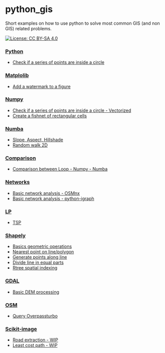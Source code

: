 # python_gis
Short examples on how to use python to solve most common GIS (and non GIS) related problems.

[![License: CC BY-SA 4.0](https://img.shields.io/badge/License-CC%20BY--SA%204.0-lightgrey.svg)](https://creativecommons.org/licenses/by/4.0/)

### [Python](https://github.com/ivandorte/python_gis/tree/main/Python)

* [Check if a series of points are inside a circle](https://github.com/ivandorte/python_gis/blob/main/Python/01_points_inside_circle_loop.ipynb)

### [Matplolib](https://github.com/ivandorte/python_gis/tree/main/Matplotlib)

* [Add a watermark to a figure](https://github.com/ivandorte/python_gis/blob/main/Matplotlib/01_watermark.ipynb)

### [Numpy](https://github.com/ivandorte/python_gis/tree/main/Numpy)

* [Check if a series of points are inside a circle - Vectorized](https://github.com/ivandorte/python_gis/blob/main/Numpy/01_points_inside_circle_vect.ipynb)
* [Create a fishnet of rectangular cells](https://github.com/ivandorte/python_gis/blob/main/Numpy/02_fishnet.ipynb)

### [Numba](https://github.com/ivandorte/python_gis/tree/main/Numba)

* [Slope, Aspect, Hillshade](https://github.com/ivandorte/python_gis/blob/main/Numba/01_terrain_algs.ipynb)
* [Random walk 2D](https://github.com/ivandorte/python_gis/blob/main/Numba/02_random_walk.ipynb)

### [Comparison](https://github.com/ivandorte/python_gis/tree/main/Comparison)

* [Comparison between Loop - Numpy - Numba](https://github.com/ivandorte/python_gis/blob/main/Comparison/01_loop_vs_numpy_vs_numba.ipynb)

### [Networks](https://github.com/ivandorte/python_gis/tree/main/Networks)

* [Basic network analysis - OSMnx](https://github.com/ivandorte/python_gis/blob/main/Networks/01_osmnx.ipynb)
* [Basic network analysis - python-igraph](https://github.com/ivandorte/python_gis/blob/main/Networks/02_igraph.ipynb)

### [LP](https://github.com/ivandorte/python_gis/tree/main/LP)

* [TSP](https://github.com/ivandorte/python_gis/blob/main/LP/01_tsp.ipynb)

### [Shapely](https://github.com/ivandorte/python_gis/tree/main/Shapely)

* [Basics geometric operations](https://github.com/ivandorte/python_gis/blob/main/Shapely/01_gis_basics_shapely.ipynb)
* [Nearest point on line/polygon](https://github.com/ivandorte/python_gis/blob/main/Shapely/02_nearest_point_on_line_polygon.ipynb)
* [Generate points along line](https://github.com/ivandorte/python_gis/blob/main/Shapely/03_points_along_line_shapely.ipynb)
* [Divide line in equal parts](https://github.com/ivandorte/python_gis/blob/main/Shapely/04_divide_line_in_equal_parts.ipynb)
* [Rtree spatial indexing](https://github.com/ivandorte/python_gis/blob/main/Shapely/05_rtree.ipynb)

### [GDAL](https://github.com/ivandorte/python_gis/tree/main/GDAL)

* [Basic DEM processing](https://github.com/ivandorte/python_gis/blob/main/GDAL/01_dem_processing.ipynb)

### [OSM](https://github.com/ivandorte/python_gis/tree/main/OSM)

* [Query Overpassturbo](https://github.com/ivandorte/python_gis/blob/main/OSM/01_overpassturbo.ipynb)

### [Scikit-image](https://github.com/ivandorte/python_gis/tree/main/Scikit-image)

* [Road extraction - WIP](https://github.com/ivandorte/python_gis/blob/main/Scikit-image/01_extract_roads.ipynb)
* [Least cost path - WIP](https://github.com/ivandorte/python_gis/blob/main/Scikit-image/02_least_cost_path.ipynb)